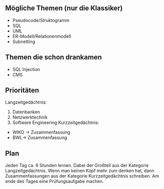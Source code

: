 ## Mögliche Themen (nur die Klassiker)
- Pseudocode/Struktogramm
- SQL
- UML
- ER-Modell/Relationenmodell
- Subnetting
## Themen die schon drankamen
- SQL Injection
- CMS
## Prioritäten
Langzeitgedächtnis:
1. Datenbanken
2. Netzwerktechnik
3. Software Engineering
Kurzzeitgedächtnis: 
- WIKO → Zusammenfassung
- BWL→ Zusammenfassung
## Plan
Jeden Tag ca. 6 Stunden lernen. Dabei der Großteil aus der Kategorie Langzeitgedächtnis. Wenn man keinen Kopf mehr zum denken hat, dann Zusammenfassungen aus der Kategorie Kurzzeitgedächtnis schreiben. Am ende des Tages eine Prüfungsaufgabe machen. 
